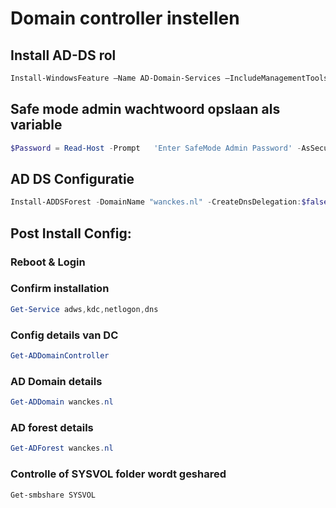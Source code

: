 # Domain controller instellen

## Install AD-DS rol
```powershell
Install-WindowsFeature –Name AD-Domain-Services –IncludeManagementTools
```

## Safe mode admin wachtwoord opslaan als variable
```powershell
$Password = Read-Host -Prompt   'Enter SafeMode Admin Password' -AsSecureString
```

## AD DS Configuratie
```powershell
Install-ADDSForest -DomainName "wanckes.nl" -CreateDnsDelegation:$false -DatabasePath "C:\Windows\NTDS" -DomainMode "7" -DomainNetbiosName "wanckes" -ForestMode "7" -InstallDns:$true -LogPath "C:\Windows\NTDS" -NoRebootOnCompletion:$True -SysvolPath "C:\Windows\SYSVOL" -Force:$true
```

## Post Install Config:

### Reboot & Login

### Confirm installation
```powershell
Get-Service adws,kdc,netlogon,dns
```

### Config details van DC
```powershell
Get-ADDomainController
```

### AD Domain details
```powershell
Get-ADDomain wanckes.nl
```

### AD forest details
```powershell
Get-ADForest wanckes.nl 
```

### Controlle of SYSVOL folder wordt geshared
```powershell
Get-smbshare SYSVOL
```